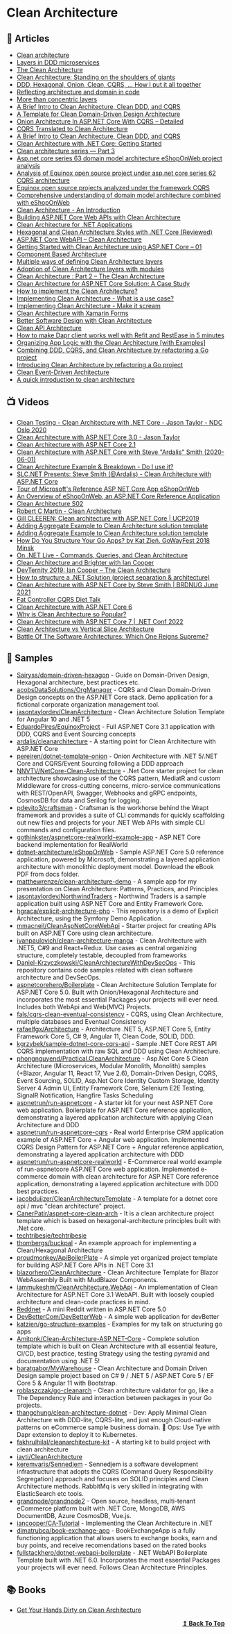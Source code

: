 
# Clean Architecture

## 📕 Articles

- [Clean architecture](https://docs.microsoft.com/en-us/dotnet/architecture/modern-web-apps-azure/common-web-application-architectures#clean-architecture) 
- [Layers in DDD microservices](https://docs.microsoft.com/en-us/dotnet/architecture/microservices/microservice-ddd-cqrs-patterns/ddd-oriented-microservice#layers-in-ddd-microservices)
- [The Clean Architecture](https://blog.cleancoder.com/uncle-bob/2012/08/13/the-clean-architecture.html) 
- [Clean Architecture: Standing on the shoulders of giants](https://herbertograca.com/2017/09/28/clean-architecture-standing-on-the-shoulders-of-giants/)
- [DDD, Hexagonal, Onion, Clean, CQRS, … How I put it all together](https://herbertograca.com/2017/11/16/explicit-architecture-01-ddd-hexagonal-onion-clean-cqrs-how-i-put-it-all-together/) 
- [Reflecting architecture and domain in code](https://herbertograca.com/2019/06/05/reflecting-architecture-and-domain-in-code/) 
- [More than concentric layers](https://herbertograca.com/2018/07/07/more-than-concentric-layers/) 
- [A Brief Intro to Clean Architecture, Clean DDD, and CQRS](https://blog.jacobsdata.com/2020/02/19/a-brief-intro-to-clean-architecture-clean-ddd-and-cqrs) 
- [A Template for Clean Domain-Driven Design Architecture](https://blog.jacobsdata.com/2020/03/02/a-clean-domain-driven-design-architectural-template)
- [Onion Architecture In ASP.NET Core With CQRS – Detailed](https://codewithmukesh.com/blog/onion-architecture-in-aspnet-core/)
- [CQRS Translated to Clean Architecture](https://blog.fals.io/2018-09-19-cqrs-clean-architecture/)
- [A Brief Intro to Clean Architecture, Clean DDD, and CQRS](https://blog.jacobsdata.com/2020/02/19/a-brief-intro-to-clean-architecture-clean-ddd-and-cqrs)
- [Clean Architecture with .NET Core: Getting Started](https://jasontaylor.dev/clean-architecture-getting-started/)
- [Clean architecture series — Part 3](https://dev.to/pereiren/clean-architecture-series-part-3-2795)
- [Asp.net core series 63 domain model architecture eShopOnWeb project analysis](https://www.itworkman.com/89255.html)
- [Analysis of Equinox open source project under asp.net core series 62 CQRS architecture](https://www.cnblogs.com/MrHSR/p/10820545.html)
- [Equinox open source projects analyzed under the framework CQRS](https://www.programmersought.com/article/81052035363/)
- [Comprehensive understanding of domain model architecture combined with eShopOnWeb](https://www.programmersought.com/article/97275046219/)
- [Clean Architecture - An Introduction](https://www.dandoescode.com/blog/clean-architecture-an-introduction/)
- [Building ASP.NET Core Web APIs with Clean Architecture](https://fullstackmark.com/post/18/building-aspnet-core-web-apis-with-clean-architecture)
- [Clean Architecture for .NET Applications](https://paulovich.net/clean-architecture-for-net-applications/)
- [Hexagonal and Clean Architecture Styles with .NET Core (Reviewed)](https://paulovich.net/hexagonal-and-clean-architecture-styles-with-net-core-reviewed/)
- [ASP.NET Core WebAPI – Clean Architecture](https://codewithmukesh.com/project/aspnet-core-webapi-clean-architecture%e2%80%8b/)
- [Getting Started with Clean Architecture using ASP.NET Core – 01](https://www.gokhan-gokalp.com/en/getting-started-with-clean-architecture-using-asp-net-core-01/)
- [Component Based Architecture](https://medium.com/omarelgabrys-blog/component-based-architecture-3c3c23c7e348)
- [Multiple ways of defining Clean Architecture layers](https://proandroiddev.com/multiple-ways-of-defining-clean-architecture-layers-bbb70afa5d4a)
- [Adoption of Clean Architecture layers with modules](https://medium.com/@anil.gudigar/adoption-of-clean-architecture-layers-with-modules-a0b5b9b4e716)
- [Clean Architecture : Part 2 – The Clean Architecture](https://crosp.net/blog/software-architecture/clean-architecture-part-2-the-clean-architecture/)
- [Clean Architecture for ASP.NET Core Solution: A Case Study](https://blog.ndepend.com/clean-architecture-for-asp-net-core-solution/) 
- [How to implement the Clean Architecture?](http://www.plainionist.net/Implementing-Clean-Architecture/)
- [Implementing Clean Architecture - What is a use case?](http://www.plainionist.net/Implementing-Clean-Architecture-UseCases/)
- [Implementing Clean Architecture - Make it scream](http://www.plainionist.net/Implementing-Clean-Architecture-Scream/)
- [Clean Architecture with Xamarin Forms](https://fullstackmark.com/post/26/clean-architecture-with-xamarin-forms)
- [Better Software Design with Clean Architecture](https://fullstackmark.com/post/11/better-software-design-with-clean-architecture)
- [Clean API Architecture](https://medium.com/perry-street-software-engineering/clean-api-architecture-2b57074084d5)
- [How to make Dapr client works well with Refit and RestEase in 5 minutes](https://dev.to/thangchung/how-to-make-dapr-client-works-well-with-refit-and-restease-40m)
- [Organizing App Logic with the Clean Architecture [with Examples]](https://khalilstemmler.com/articles/software-design-architecture/organizing-app-logic/)
- [Combining DDD, CQRS, and Clean Architecture by refactoring a Go project](https://threedots.tech/post/ddd-cqrs-clean-architecture-combined/)
- [Introducing Clean Architecture by refactoring a Go project](https://threedots.tech/post/introducing-clean-architecture/)
- [Clean Event-Driven Architecture](https://valerii-udodov.com/posts/event-sourcing/clean-event-driven-architecture/)
- [A quick introduction to clean architecture](https://www.freecodecamp.org/news/a-quick-introduction-to-clean-architecture-990c014448d2/)

## 📺 Videos
- [Clean Testing - Clean Architecture with .NET Core - Jason Taylor - NDC Oslo 2020](https://www.youtube.com/watch?v=T6NRcX1vnz8) 
- [Clean Architecture with ASP.NET Core 3.0 - Jason Taylor](https://www.youtube.com/watch?v=5OtUm1BLmG0) 
- [Clean Architecture with ASP.NET Core 2.1](https://www.youtube.com/watch?v=_lwCVE_XgqI&feature=youtu.be) 
- [Clean Architecture with ASP.NET Core with Steve "Ardalis" Smith (2020-06-01)](https://www.youtube.com/watch?v=joNTQy-KXiU)
- [Clean Architecture Example & Breakdown - Do I use it?](https://www.youtube.com/watch?v=Ys_W6MyWOCw) 
- [SLC.NET Presents: Steve Smith (@Ardalis) - Clean Architecture with ASP.NET Core](https://www.youtube.com/watch?v=tYoqmL6e4oY) 
- [Tour of Microsoft's Reference ASP NET Core App eShopOnWeb](https://www.youtube.com/watch?v=rSpF1s8wcyA) 
- [An Overview of eShopOnWeb, an ASP.NET Core Reference Application](https://www.youtube.com/watch?v=vRZ8ucGac8M&ab_channel=Ardalis) 
- [Clean Architecture S02](https://www.youtube.com/playlist?list=PLY9iz4il6pyO46KZN-xQtZZMtdpBO9AoR) 
- [Robert C Martin - Clean Architecture](https://www.youtube.com/watch?v=Nltqi7ODZTM&feature=youtu.be) 
- [Gill CLEEREN: Clean architecture with ASP.NET Core | UCP2019](https://www.youtube.com/watch?v=BxtHt7tsX-c&t=2582s) 
- [Adding Aggregate Example to Clean Architecture solution template](https://www.youtube.com/watch?v=kxuGtgOimGA) 
- [Adding Aggregate Example to Clean Architecture solution template](https://www.youtube.com/watch?v=dkj-WwxrgyI) 
- [How Do You Structure Your Go Apps? by Kat Zień. GoWayFest 2018 Minsk](https://www.youtube.com/watch?v=Qtk9FFOoT5M)
- [On .NET Live - Commands, Queries, and Clean Architecture](https://www.youtube.com/watch?v=IRvDGPbxdTs)
- [Clean Architecture and Brighter with Ian Cooper](https://www.youtube.com/watch?v=dlhvBR4gd04)
- [DevTernity 2019: Ian Cooper – The Clean Architecture](https://www.youtube.com/watch?v=SxJPQ5qXisw)
- [How to structure a .NET Solution (project separation & architecture)](https://www.youtube.com/watch?v=YiVqwoFMieg)
- [Clean Architecture with ASP.NET Core by Steve Smith | BRDNUG June 2021](https://www.youtube.com/watch?v=D6IEnMTuawA)
- [Fat Controller CQRS Diet Talk](https://www.youtube.com/watch?v=icyvKTuZkzE)
- [Clean Architecture with ASP.NET Core 6](https://www.youtube.com/watch?v=lkmvnjypENw)
- [Why is Clean Architecture so Popular?](https://www.youtube.com/watch?v=g0XmFpmvsDk)
- [Clean Architecture with ASP.NET Core 7 | .NET Conf 2022](https://www.youtube.com/watch?v=j6u7Pw6dyUw)
- [Clean Architecture vs Vertical Slice Architecture](https://www.youtube.com/watch?v=_yJJRn2_SFg)
- [Battle Of The Software Architectures: Which One Reigns Supreme?](https://www.youtube.com/watch?v=VbuJaH7mKIc)

## 🚀 Samples

- [Sairyss/domain-driven-hexagon](https://github.com/Sairyss/domain-driven-hexagon) - Guide on Domain-Driven Design, Hexagonal architecture, best practices etc.
- [acobsDataSolutions/OrgManager](https://github.com/JacobsDataSolutions/OrgManager) - CQRS and Clean Domain-Driven Design concepts on the ASP.NET Core stack. Demo application for a fictional corporate organization management tool.
- [jasontaylordev/CleanArchitecture](https://github.com/jasontaylordev/CleanArchitecture) - Clean Architecture Solution Template for Angular 10 and .NET 5 
- [EduardoPires/EquinoxProject](https://github.com/EduardoPires/EquinoxProject) - Full ASP.NET Core 3.1 application with DDD, CQRS and Event Sourcing concepts
- [ardalis/cleanarchitecture](https://github.com/ardalis/cleanarchitecture) - A starting point for Clean Architecture with ASP.NET Core 
- [pereiren/dotnet-template-onion](https://github.com/pereiren/dotnet-template-onion) - Onion Architecture with .NET 5/.NET Core and CQRS/Event Sourcing following a DDD approach
- [NNVTV/NetCore-Clean-Architecture](https://github.com/INNVTV/NetCore-Clean-Architecture) - .Net Core starter project for clean architecture showcasing use of the CQRS pattern, MediatR and custom Middleware for cross-cutting concerns, micro-service communications with REST/OpenAPI, Swagger, Webhooks and gRPC endpoints, CosmosDB for data and Serilog for logging.
- [pdevito3/craftsman](https://github.com/pdevito3/craftsman) - Craftsman is the workhorse behind the Wrapt framework and provides a suite of CLI commands for quickly scaffolding out new files and projects for your .NET Web APIs with simple CLI commands and configuration files.
- [gothinkster/aspnetcore-realworld-example-app](https://github.com/gothinkster/aspnetcore-realworld-example-app)	- ASP.NET Core backend implementation for RealWorld
- [dotnet-architecture/eShopOnWeb](https://github.com/dotnet-architecture/eShopOnWeb) - Sample ASP.NET Core 5.0 reference application, powered by Microsoft, demonstrating a layered application architecture with monolithic deployment model. Download the eBook PDF from docs folder.
- [matthewrenze/clean-architecture-demo](https://github.com/matthewrenze/clean-architecture-demo) - A sample app for my presentation on Clean Architecture: Patterns, Practices, and Principles
- [jasontaylordev/NorthwindTraders](https://github.com/jasontaylordev/NorthwindTraders) - Northwind Traders is a sample application built using ASP.NET Core and Entity Framework Core.
- [hgraca/explicit-architecture-php](https://github.com/hgraca/explicit-architecture-php) - This repository is a demo of Explicit Architecture, using the Symfony Demo Application.
- [mmacneil/CleanAspNetCoreWebApi](https://github.com/mmacneil/CleanAspNetCoreWebApi) - Starter project for creating APIs built on ASP.NET Core using clean architecture.
- [ivanpaulovich/clean-architecture-manga](https://github.com/ivanpaulovich/clean-architecture-manga) - Clean Architecture with .NET5, C#9 and React+Redux. Use cases as central organizing structure, completely testable, decoupled from frameworks
- [Daniel-Krzyczkowski/CleanArchitectureWithDevSecOps](https://github.com/Daniel-Krzyczkowski/CleanArchitectureWithDevSecOps) - This repository contains code samples related with clean software architecture and DevSecOps.
- [aspnetcorehero/Boilerplate](https://github.com/aspnetcorehero/Boilerplate) - Clean Architecture Solution Template for ASP.NET Core 5.0. Built with Onion/Hexagonal Architecture and incorporates the most essential Packages your projects will ever need. Includes both WebApi and Web(MVC) Projects.
- [fals/cqrs-clean-eventual-consistency](https://github.com/fals/cqrs-clean-eventual-consistency) - CQRS, using Clean Architecture, multiple databases and Eventual Consistency
- [rafaelfgx/Architecture](https://github.com/rafaelfgx/Architecture) - Architecture .NET 5, ASP.NET Core 5, Entity Framework Core 5, C# 9, Angular 11, Clean Code, SOLID, DDD.
- [kgrzybek/sample-dotnet-core-cqrs-api](https://github.com/kgrzybek/sample-dotnet-core-cqrs-api) - Sample .NET Core REST API CQRS implementation with raw SQL and DDD using Clean Architecture.
- [phongnguyend/Practical.CleanArchitecture](https://github.com/phongnguyend/Practical.CleanArchitecture) - Asp.Net Core 5 Clean Architecture (Microservices, Modular Monolith, Monolith) samples (+Blazor, Angular 11, React 17, Vue 2.6), Domain-Driven Design, CQRS, Event Sourcing, SOLID, Asp.Net Core Identity Custom Storage, Identity Server 4 Admin UI, Entity Framework Core, Selenium E2E Testing, SignalR Notification, Hangfire Tasks Scheduling
- [aspnetrun/run-aspnetcore](https://github.com/aspnetrun/run-aspnetcore) - A starter kit for your next ASP.NET Core web application. Boilerplate for ASP.NET Core reference application, demonstrating a layered application architecture with applying Clean Architecture and DDD
- [aspnetrun/run-aspnetcore-cqrs](https://github.com/aspnetrun/run-aspnetcore-cqrs) - Real world Enterprise CRM application example of ASP.NET Core + Angular web application. Implemented CQRS Design Pattern for ASP.NET Core + Angular reference application, demonstrating a layered application architecture with DDD
- [aspnetrun/run-aspnetcore-realworld](https://github.com/aspnetrun/run-aspnetcore-realworld) - E-Commerce real world example of run-aspnetcore ASP.NET Core web application. Implemented e-commerce domain with clean architecture for ASP.NET Core reference application, demonstrating a layered application architecture with DDD best practices.
- [jacobduijzer/CleanArchitectureTemplate](https://github.com/jacobduijzer/CleanArchitectureTemplate) - A template for a dotnet core api / mvc "clean architecture" project.
- [CanerPatir/aspnet-core-clean-arch](https://github.com/CanerPatir/aspnet-core-clean-arch) - It is a clean architecture project template which is based on hexagonal-architecture principles built with .Net core.
- [techtribesje/techtribesje](https://github.com/techtribesje/techtribesje)
- [thombergs/buckpal](https://github.com/thombergs/buckpal) - An example approach for implementing a Clean/Hexagonal Architecture
- [proudmonkey/ApiBoilerPlate](https://github.com/proudmonkey/ApiBoilerPlate) - A simple yet organized project template for building ASP.NET Core APIs in .NET Core 3.1
- [blazorhero/CleanArchitecture](https://github.com/blazorhero/CleanArchitecture) - Clean Architecture Template for Blazor WebAssembly Built with MudBlazor Components.
- [iammukeshm/CleanArchitecture.WebApi](https://github.com/iammukeshm/CleanArchitecture.WebApi) - An implementation of Clean Architecture for ASP.NET Core 3.1 WebAPI. Built with loosely coupled architecture and clean-code practices in mind.
- [Reddnet](https://github.com/moritz-mm/Reddnet) - A mini Reddit written in ASP.NET Core 5.0
- [DevBetterCom/DevBetterWeb](https://github.com/DevBetterCom/DevBetterWeb) - A simple web application for devBetter
- [katzien/go-structure-examples](https://github.com/katzien/go-structure-examples) - Examples for my talk on structuring go apps
- [Amitpnk/Clean-Architecture-ASP.NET-Core](https://github.com/Amitpnk/Clean-Architecture-ASP.NET-Core) - Complete solution template which is built on Clean Architecture with all essential feature, CI/CD, best practice, testing Strategy using the testing pyramid and documentation using .NET 5!
- [baratgabor/MyWarehouse](https://github.com/baratgabor/MyWarehouse) - Clean Architecture and Domain Driven Design sample project based on C# 9 / .NET 5 / ASP.NET Core 5 / EF Core 5 & Angular 11 with Bootstrap.
- [roblaszczak/go-cleanarch](https://github.com/roblaszczak/go-cleanarch) - Clean architecture validator for go, like a The Dependency Rule and interaction between packages in your Go projects.
- [thangchung/clean-architecture-dotnet](https://github.com/thangchung/clean-architecture-dotnet) - Dev: Apply Minimal Clean Architecture with DDD-lite, CQRS-lite, and just enough Cloud-native patterns on eCommerce sample business domain. 🍻 Ops: Use Tye with Dapr extension to deploy it to Kubernetes.
- [fakhrulhilal/cleanarchitecture-kit](https://github.com/fakhrulhilal/cleanarchitecture-kit) - A starting kit to build project with clean architecture
- [iayti/CleanArchitecture](https://github.com/iayti/CleanArchitecture)
- [keremvaris/Sennedjem](https://github.com/keremvaris/Sennedjem) - Sennedjem is a software development infrastructure that adopts the CQRS (Command Query Responsibility Segregation) approach and focuses on SOLID principles and Clean Architecture methods. RabbitMq is very skilled in integrating with ElasticSearch etc tools. 
- [grandnode/grandnode2](https://github.com/grandnode/grandnode2) - Open source, headless, multi-tenant eCommerce platform built with .NET Core, MongoDB, AWS DocumentDB, Azure CosmosDB, Vue.js.
- [iancooper/CA-Tutorial](https://github.com/iancooper/CA-Tutorial) - Implementing the Clean Architecture in .NET
- [dimatrubca/book-exchange-app](https://github.com/dimatrubca/book-exchange-app) - BookExchangeApp is a fully functioning application that allows users to exchange books, earn and buy points, and receive recomendations based on the rated books
- [fullstackhero/dotnet-webapi-boilerplate](https://github.com/fullstackhero/dotnet-webapi-boilerplate) - .NET WebAPI Boilerplate Template built with .NET 6.0. Incorporates the most essential Packages your projects will ever need. Follows Clean Architecture Principles.
## 📚 Books
- [Get Your Hands Dirty on Clean Architecture](https://www.packtpub.com/product/get-your-hands-dirty-on-clean-architecture/9781839211966)

<div align="right">
  <b><a href="#contents">↥ Back To Top</a></b>
</div>
